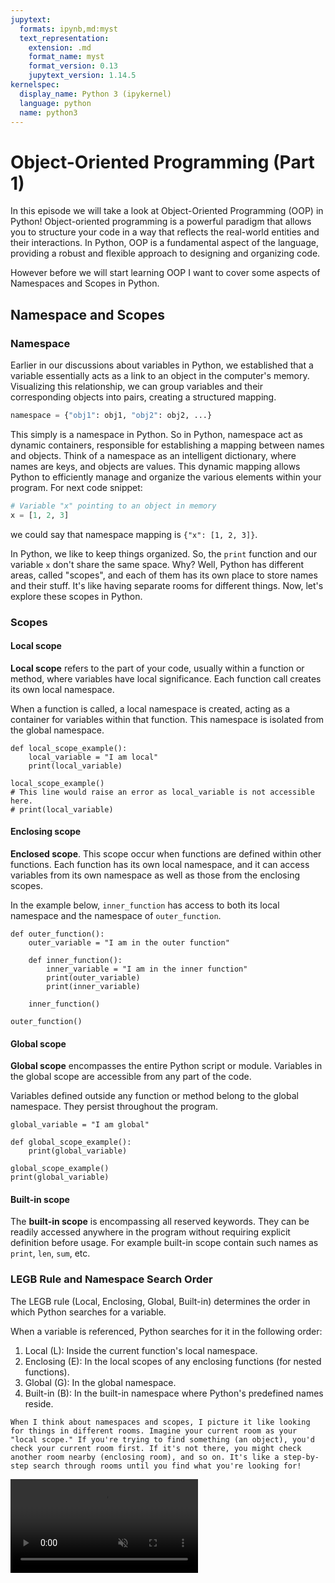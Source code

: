 ```yaml
---
jupytext:
  formats: ipynb,md:myst
  text_representation:
    extension: .md
    format_name: myst
    format_version: 0.13
    jupytext_version: 1.14.5
kernelspec:
  display_name: Python 3 (ipykernel)
  language: python
  name: python3
---
```

# Object-Oriented Programming (Part 1)

In this episode we will take a look at Object-Oriented Programming (OOP) in Python! 
Object-oriented programming is a powerful paradigm that allows you to structure your code in a way that reflects the real-world entities and their interactions. 
In Python, OOP is a fundamental aspect of the language, providing a robust and flexible approach to designing and organizing code.

However before we will start learning OOP I want to cover some aspects of Namespaces and Scopes in Python.

## Namespace and Scopes

### Namespace

Earlier in our discussions about variables in Python, we established that a variable essentially acts as a link to an object in the computer's memory. Visualizing this relationship, we can group variables and their corresponding objects into pairs, creating a structured mapping.

```python
namespace = {"obj1": obj1, "obj2": obj2, ...}
```

This simply is a namespace in Python. So in Python, namespace act as dynamic containers, responsible for establishing a mapping between names and objects. Think of a namespace as an intelligent dictionary, where names are keys, and objects are values. This dynamic mapping allows Python to efficiently manage and organize the various elements within your program.
For next code snippet:

```python
# Variable "x" pointing to an object in memory
x = [1, 2, 3]
```
we could say that namespace mapping is `{"x": [1, 2, 3]}`.

In Python, we like to keep things organized. So, the `print` function and our variable `x` don't share the same space. 
Why? Well, Python has different areas, called "scopes", and each of them has its own place to store names and their stuff. 
It's like having separate rooms for different things. Now, let's explore these scopes in Python.

### Scopes

#### Local scope
**Local scope** refers to the part of your code, usually within a function or method, where variables have local significance. Each function call creates its own local namespace.

When a function is called, a local namespace is created, acting as a container for variables within that function. This namespace is isolated from the global namespace.
```{code-cell} ipython3
def local_scope_example():
    local_variable = "I am local"
    print(local_variable)

local_scope_example()
# This line would raise an error as local_variable is not accessible here.
# print(local_variable)
```

#### Enclosing scope

**Enclosed scope**. This scope occur when functions are defined within other functions. Each function has its own local namespace, and it can access variables from its own namespace as well as those from the enclosing scopes.

In the example below, `inner_function` has access to both its local namespace and the namespace of `outer_function`.
```{code-cell} ipython3
def outer_function():
    outer_variable = "I am in the outer function"

    def inner_function():
        inner_variable = "I am in the inner function"
        print(outer_variable)
        print(inner_variable)

    inner_function()

outer_function()
```

#### Global scope

**Global scope** encompasses the entire Python script or module. Variables in the global scope are accessible from any part of the code.

Variables defined outside any function or method belong to the global namespace. They persist throughout the program.
```{code-cell} ipython3
global_variable = "I am global"

def global_scope_example():
    print(global_variable)

global_scope_example()
print(global_variable)
```

#### Built-in scope

The **built-in scope** is encompassing all reserved keywords. They can be readily accessed anywhere in the program without requiring explicit definition before usage.
For example built-in scope contain such names as `print`, `len`, `sum`, etc.


### LEGB Rule and Namespace Search Order
The LEGB rule (Local, Enclosing, Global, Built-in) determines the order in which Python searches for a variable.

When a variable is referenced, Python searches for it in the following order:
1. Local (L): Inside the current function's local namespace.
2. Enclosing (E): In the local scopes of any enclosing functions (for nested functions).
3. Global (G): In the global namespace.
4. Built-in (B): In the built-in namespace where Python's predefined names reside.


```{note}
When I think about namespaces and scopes, I picture it like looking for things in different rooms. Imagine your current room as your "local scope." If you're trying to find something (an object), you'd check your current room first. If it's not there, you might check another room nearby (enclosing room), and so on. It's like a step-by-step search through rooms until you find what you're looking for!
```

<video autoplay loop playsinline controls muted>
    <source src="../_static/videos/scopes_analogy.mp4" type="video/mp4">
</video>

